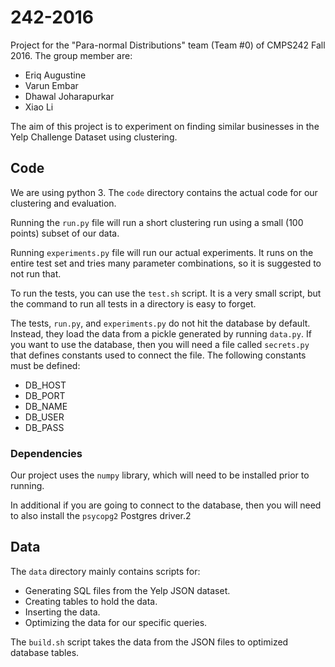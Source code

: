 # 242-2016
Project for the "Para-normal Distributions" team (Team #0) of CMPS242 Fall 2016.
The group member are:
   - Eriq Augustine
   - Varun Embar
   - Dhawal Joharapurkar
   - Xiao Li

The aim of this project is to experiment on finding similar businesses in the Yelp Challenge Dataset using clustering.

## Code
We are using python 3.
The `code` directory contains the actual code for our clustering and evaluation.

Running the `run.py` file will run a short clustering run using a small (100 points) subset of our data.

Running `experiments.py` file will run our actual experiments.
It runs on the entire test set and tries many parameter combinations, so it is suggested to not run that.

To run the tests, you can use the `test.sh` script.
It is a very small script, but the command to run all tests in a directory is easy to forget.

The tests, `run.py`, and `experiments.py` do not hit the database by default.
Instead, they load the data from a pickle generated by running `data.py`.
If you want to use the database, then you will need a file called `secrets.py` that defines constants used to connect the file.
The following constants must be defined:
   - DB_HOST
   - DB_PORT
   - DB_NAME
   - DB_USER
   - DB_PASS

### Dependencies
Our project uses the `numpy` library, which will need to be installed prior to running.

In additional if you are going to connect to the database, then you will need to also install the `psycopg2` Postgres driver.2

## Data
The `data` directory mainly contains scripts for:
 - Generating SQL files from the Yelp JSON dataset.
 - Creating tables to hold the data.
 - Inserting the data.
 - Optimizing the data for our specific queries.

The `build.sh` script takes the data from the JSON files to optimized database tables.
